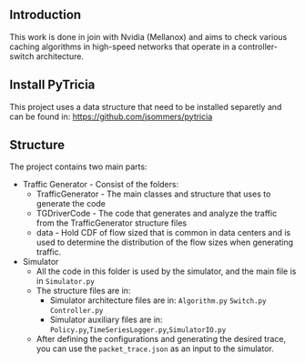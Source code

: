 ## Introduction

This work is done in join with Nvidia (Mellanox) and aims to check various caching algorithms 
in high-speed networks that operate in a controller-switch architecture.

## Install PyTricia
This project uses a data structure that need to be installed separetly and can be found in:
https://github.com/jsommers/pytricia

## Structure
The project contains two main parts:
 * Traffic Generator - Consist of the folders:
   * TrafficGenerator - The main classes and structure that uses to generate the code
   * TGDriverCode - The code that generates and analyze the traffic from the TrafficGenerator structure files
   * data - Hold CDF of flow sized that is common in data centers and is used to determine the distribution of 
   the flow sizes when generating traffic.
 * Simulator
   * All the code in this folder is used by the simulator, and the main file is in ``Simulator.py``
   * The structure files are in:
     * Simulator architecture files are in: ``Algorithm.py`` ``Switch.py`` ``Controller.py``
     * Simulator auxiliary files are in: ``Policy.py``,``TimeSeriesLogger.py``,``SimulatorIO.py``
   * After defining the configurations and generating the desired trace, you can use the ``packet_trace.json``
   as an input to the simulator.
